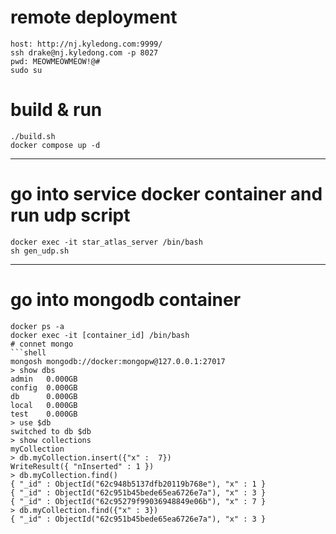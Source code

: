 # remote deployment
```shell
host: http://nj.kyledong.com:9999/ 
ssh drake@nj.kyledong.com -p 8027
pwd: MEOWMEOWMEOW!@#
sudo su
```

# build & run 
```shell
./build.sh
docker compose up -d 
```
---
# go into service docker container and run udp script
```shell
docker exec -it star_atlas_server /bin/bash
sh gen_udp.sh
```
---
# go into mongodb container
```shell
docker ps -a 
docker exec -it [container_id] /bin/bash
# connet mongo
```shell 
mongosh mongodb://docker:mongopw@127.0.0.1:27017
> show dbs
admin   0.000GB
config  0.000GB
db      0.000GB
local   0.000GB
test    0.000GB
> use $db
switched to db $db
> show collections
myCollection
> db.myCollection.insert({"x" :  7})
WriteResult({ "nInserted" : 1 })
> db.myCollection.find()
{ "_id" : ObjectId("62c948b5137dfb20119b768e"), "x" : 1 }
{ "_id" : ObjectId("62c951b45bede65ea6726e7a"), "x" : 3 }
{ "_id" : ObjectId("62c95279f99036948849e06b"), "x" : 7 }
> db.myCollection.find({"x" : 3})
{ "_id" : ObjectId("62c951b45bede65ea6726e7a"), "x" : 3 }
```
